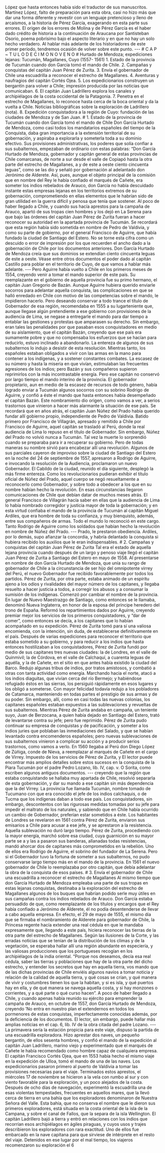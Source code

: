 López que hasta entonces había sido el traductor de sus manuscritos. Martínez López, falto de preparación para esta obra, casi no hizo más que dar una forma diferente y revestir con un lenguaje pretencioso y lleno de arcaísmos, a la historia de Pérez García, exagerando en esta parte sus errores. El origen de los errores de Molina y de Pérez García es el haber dado crédito de historia a la continuación de Araucana por Santisteban Osorio, poema pobrísimo bajo el aspecto literario y en que no hay un solo hecho verdadero. Al hablar más adelante de los historiadores de este primer período, tendremos ocasión de volver sobre este punto. --- # C A P ~ T U L O D E C I M O N O V E N O # Hurtado de Mendoza; expediciones lejanas: Tucumán, Magallanes, Cuyo (1557- 1561) 1. Estado de la provincia de Tucumán cuando don García tomó el mando de Chile. 2. Campañas y conquistas del capitán Juan Pérez de Zurita. 3. Envía el gobernador de Chile una escuadrilla a reconocer el estrecho de Magallanes. 4. Aventuras y naufragios del capitán Cortés Ojea. 5. Los expedicionarios construyen un bergantín para volver a Chile; impresión producida por las noticias que comunicaban. 6. El capitán Juan Ladrillero explora los canales y archipiélagos de la costa occidental de la Patagonia. 7. Penetra en el estrecho de Magallanes, lo reconoce hasta cerca de la boca oriental y da la vuelta a Chile. Noticias bibliográficas sobre la exploración de Ladrillero (nota). 8. Expedición conquistadora a la región de Cuyo: fundación de las ciudades de Mendoza y de San Juan. # 1. Estado de la provincia de Tucumán cuando don García tomó el mando de Chile Don García Hurtado de Mendoza, como casi todos los mandatarios españoles del tiempo de la Conquista, daba gran importancia a la extensión territorial de su gobernación, y aspiraba a explorarla y someterla toda a su dominio efectivo. Sus provisiones administrativas, los poderes que solía confiar a sus subalternos, empezaban de ordinario con estas palabras: “Don García Hurtado de Mendoza, gobernador y capitán general de estas provincias de Chile comarcanas, de norte a sur desde el valle de Copiapó hasta la otra parte del estrecho de Magallanes, a y de este a oeste ciento cincuenta leguas”, como se las dio y señaló por gobernación al adelantado don Jerónimo de Alderete. Así, pues, aunque el objeto principal de la comisión que en nombre del Rey le había confiado el marqués de Cañete, era someter los indios rebelados de Arauco, don García no había descuidado instante estas empresas lejanas en los territorios extremos de su gobernación, comprometiendo en ellas elementos que le habrían sido de gran utilidad en la guerra difícil y penosa que tenía que sostener. Al poco de haber llegado a Chile, y cuando sus hacía aprestos para la campaña de Arauco, apartó de sus tropas cien hombres y los dejó en La Serena para que bajo las órdenes del capitán Juan Pérez de Zurita fueran a hacer reconocer su autoridad en la apartada provincia de Tucumán. Se recordará que esta región había sido sometida en nombre de Pedro de Valdivia, y como su parte de gobierno, por el general Francisco de Aguirre, que había fundado la ciudad de Santiago del Estero. No se torne esta cifra como un descuido o error de impresión por los que recuerden el ancho dado a la gobernación de Chile por los documentos anteriores. Don García Hurtado de Mendoza creía que sus dominios se extendían ciento cincuenta leguas de este a oeste. Véase entre otros documentos el poder dado al capitán Castillo para poblar en el territorio de Cuyo, de que vamos a hablar más adelante. --- Pero Aguirre había vuelto a Chile en los primeros meses de 1554, creyendo venir a tomar el mando superior de este país. Su reemplazante en el gobierno de aquella provincia fue su primo hermano, el capitán Juan Gregorio de Bazán. Aunque Aguirre hubiera querido enviarle socorros para adelantar aquella conquista, las complicaciones en que se halló enredado en Chile con motivo de las competencias sobre el mando, le impidieron hacerlo. Pero deseando conservar a todo trance el título de Gobernador de esa región, recomendaba en 1555 a su lugarteniente que, aunque llegase algún pretendiente a ese gobierno con provisiones de la audiencia de Lima, se negase a entregarle el mando para dar tiempo a entablar las gestiones y protestas que amparasen su derecho. Sin embargo, eran tales las penalidades por que pasaban esos conquistadores en medio de su aislamiento, que el capitán Bazán, creyendo que ese país era sumamente pobre y que no compensaba los esfuerzos que se hacían para reducirlo, estuvo inclinado a abandonarlo. La entereza de algunos de sus subalternos lo indujo a desistir de esta resolución. Mientras tanto, los españoles estaban obligados a vivir con las armas en la mano para contener a los indígenas, y a sostener constantes combates. La escasez de su número y hasta la miseria en que vivían, estimulaban las frecuentes agresiones de los indios; pero Bazán y sus compañeros supieron reprimirlos con la más incontrastable energía. Pero ese capitán no conservó por largo tiempo el mando interino de la provincia. El gobernador propietario, aun en medio de la escasez de recursos de todo género, había logrado enviar a Tucumán algunos socorros con su sobrino Rodrigo de Aguirre, y confió a éste el mando que hasta entonces había desempeñado el capitán Bazán. Este nombramiento dio origen, como vamos a ver, a serios trastornos que vinieron a hacer más alarmante la situación de ese país. Se recordará que en años atrás, el capitán Juan Núñez del Prado había querido fundar allí gobierno propio, independiente de Pedro de Valdivia. Batido primero por Francisco de Villagrán, apresado y remitido a Chile por Francisco de Aguirre, aquel capitán se trasladó al Perú, donde la real audiencia de Lima lo repuso en el título de Gobernador. Sin embargo, Núñez del Prado no volvió nunca a Tucumán. Tal vez la muerte lo sorprendió cuando se preparaba para ir a recuperar su gobierno. Pero de todas maneras su nombre sirvió para encabezar allí una revolución. Algunos de sus parciales cayeron de improviso sobre la ciudad de Santiago del Estero en la noche del 24 de septiembre de 1557, apresaron a Rodrigo de Aguirre, e invocando la resolución de la Audiencia, proclamaron un nuevo Gobernador. El Cabildo de la ciudad, reunido el día siguiente, desplegó la más firme entereza. Como los revolucionarios pudieran exhibir el título oficial de Núñez del Prado, aquel cuerpo se negó resueltamente a reconocerlo como Gobernador, y sobre todo a obedecer a los que en su nombre habían hecho la revolución. En esas circunstancias llegaron comunicaciones de Chile que debían datar de muchos meses atrás. El general Francisco de Villagrán hacía saber en ellas que la audiencia de Lima lo había nombrado corregidor y justicia mayor de toda la gobernación; y en esta virtud confiaba el mando de la provincia de Tucumán al capitán Miguel Ardiles, que era hombre de toda su confianza, y muy bienquisto, además, entre sus compañeros de armas. Todo el mundo lo reconoció en este cargo. Tanto Rodrigo de Aguirre como los soldados que habían hecho la revolución en nombre de Núñez del Prado. --- Prado, le prestaron obediencia. Ardiles, por lo demás, supo afianzar la concordia, y habría delantado la conquista si hubiera recibido los auxilios que le eran indispensables. # 2. Campañas y conquistas del capitán Juan Pérez de Zurita Tal era el estado de aquella lejana provincia cuando después de un largo y penoso viaje llegó el capitán Juan Pérez de Zurita a Santiago del Estero en mayo de 1558. Al presentarse en nombre de don García Hurtado de Mendoza, que unía su rango de gobernador de Chile a la circunstancia de ser hijo del omnipotente virrey del Perú, el nuevo Gobernador fue recibido favorablemente por todos los partidos. Pérez de Zurita, por otra parte, estaba animado de un espíritu ajeno a los odios y rivalidades del mayor número de los capitanes, y llegaba resuelto a hacer justicia a todos, a corregir los abusos y a consumar la sumisión de los indígenas. Comenzó por cambiar el nombre de la provincia. En lugar de Nuevo Maestrazgo de Santiago, como entonces se le llamaba, denominó Nueva Inglaterra, en honor de la esposa del príncipe heredero del trono de España. Reformó los repartimientos dados por Aguirre, creyendo premiar mejor los servicios de los primeros conquistadores, y “dar de comer”, como entonces se decía, a los capitanes que lo habían acompañado en su expedición. Pérez de Zurita tomó para sí una valiosa encomienda, con la intención, sin duda, de establecerse definitivamente en el país. Después de varias expediciones para reconocer el territorio que estaba sometido a su gobierno, y para reducir a los indios que hasta entonces hostilizaban a los conquistadores, Pérez de Zurita fundó por medio de sus capitanes tres nuevas ciudades: la de Londres, en el valle de Quinmivil; la de Córdova, en el valle de Calchaquí, a cuarenta leguas de aquélla, y la de Cañete, en el sitio en que antes había existido la ciudad del Barco. Redujo algunas tribus de indios, por tratos amistosos, y combatió a otras con tanta actividad como energía. Marchando hacia el norte, atacó a los indios diaguitas, que vivían cerca del río Bermejo; y habiéndose refugiado éstos en las sierras, los persiguió rápidamente en esos lugares y los obligó a someterse. Con mayor felicidad todavía redujo a los pobladores de Catamarca, manteniendo en todas partes el prestigio de sus armas y de su poder. Sin embargo, allí, como en casi todas las nuevas colonias, los capitanes españoles estaban expuestos a las sublevaciones y revueltas de sus subalternos. Mientras Pérez de Zurita andaba en campaña, un teniente suyo, Juan de Berzocana, a quien había dejado en Santiago del Estero, trató de levantarse contra su jefe; pero fue reprimido. Pérez de Zurita pudo continuar su empresa de conquistas y de pacificación, y someter a los indios juries que poblaban las inmediaciones del Salado, y que se habían levantado contra encomenderos españoles; pero nuevas sublevaciones de sus subalternos vinieron a complicar su acción y a producir serios trastornos, como vamos a verlo. En 1560 llegaba al Perú don Diego López de Zúñiga, conde de Nieva, a reemplazar al marqués de Cañete en el cargo de Virrey. Impuesto de los servicios de Pérez de Zurita, y El lector puede encontrar más amplios detalles sobre estos sucesos en la conquista de la Piara Tucumán por el padre Pedro Lozano, lib. IV, cap. v. O Sorita, como escriben algunos antiguos documentos. --- creyendo que la región que estaba conquistando se hallaba muy apartada de Chile, resolvió separarla de esta gobernación, y dar su mando a ese capitán sin más dependencia que la del Virrey. La provincia fue llamada Tucumán, nombre tomado de Tucumano con que era conocido el jefe de los indios calchaquis, o de Tucma que los indígenas daban a todo ese país. Los conquistadores, sin embargo, descontentos con las rigurosas medidas tomadas por su jefe para impedir el maltrato de los naturales, y sabiendo que en Chile había ocurrido un cambio de Gobernador, preferían estar sometidos a éste. Los habitantes de Londres se revelaron en 1561 contra Pérez de Zurita, enviaron sus emisarios a Chile para acusar a ese jefe, y se aprestaron a la resistencia. Aquella sublevación no duró largo tiempo. Pérez de Zurita, procediendo con la mayor energía, marchó sobre esa ciudad, cuya guarnición en su mayor parte se a y las a pasaron sus banderas, allanadas todas resistencias, mandó ahorcar dos de capitanes más comprometidos en la rebelión. Uno de ellos era Rodrigo de Aguirre, el sobrino del fundador de La Serena. Pero si el Gobernador tuvo la fortuna de someter a sus subalternos, no pudo conservarse largo tiempo más en el mando de la provincia. En 1561 el nuevo gobernador de Chile lo reemplazaba por otro capitán, que debía adelantar la obra de la conquista de esos países. # 3. Envía el gobernador de Chile una escuadrilla a reconocer el estrecho de Magallanes Al mismo tiempo que don García Hurtado de Mendoza empleaba una parte de sus tropas en estas lejanas conquistas, destinaba a la exploración del estrecho de Magallanes algunos de los buques que habrían podido serle muy útiles en sus campañas contra los indios rebelados de Arauco. Don García estaba persuadido de que, como reemplazante de los títulos y encargos que el Rey había confiado a Jerónimo de Alderete, él no podía desentenderse de llevar a cabo aquella empresa. En efecto, el 29 de mayo de 1555, el mismo día que se firmaba el nombramiento de Alderete para gobernador de Chile, la Princesa regente hacía extender una real cédula en que le mandaba expresamente que, llegando a este país, hiciera reconocer las tierras de la otra parte del estrecho de Magallanes. Según las ilusiones de la Corte, y las erradas noticias que se tenían de la distribución de los climas y de la vegetación, se esperaba hallar allí una región abundante en especiería, y las valiosas producciones que los portugueses recogían en los archipiélagos de la india oriental. “Porque nos deseamos, decía esa real cédula, saber las tierras y poblaciones que hay de la otra parte del dicho estrecho, y entender los secretos que hay en aquella tierra, vos mando que de las dichas provincias de Chile enviéis algunos navíos a tomar noticia y relación de la calidad de aquella tierra, y qué cosas se crían, y qué manera de vivir y costumbres tienen los que la habitan, y si es isla, y qué puertos hay en ella, y de qué manera se navega aquella costa, y si hay monzones o corrientes, y a qué parte o qué curso hacen”. A poco de haber llegado a Chile, y cuando apenas había reunido su ejército para emprender la campaña de Arauco, en octubre de 1557, don García Hurtado de Mendoza, creyendo ’No entra en nuestro plan el extendernos en todos los pormenores de estas conquistas, imperfectamente conocidas además, por la deficiencia de los documentos. El lector, sin embargo, puede hallar más amplias noticias en el cap. 6, lib. IV de la obra citada del padre Lozano. --- La primavera sería la estación propicia para este viaje, dispuso la partida de una escuadrilla exploradora. Hizo aprestar dos naves, un pequeño bergantín, de ellos sesenta hombres, y confió el mando de la expedición al capitán Juan Ladrillero, marino viejo y experimentado que el marqués de Cañete le había recomendado como hombre capaz de cualquiera empresa. El capitán Francisco Cortés Ojea, que en 1553 había hecho el mismo viaje en la expedición de Ulloa, tomó el mando de una de las naves. Los expedicionarios pasaron primero al puerto de Valdivia a tomar las provisiones necesarias para el viaje. Terminados estos aprestos, el miércoles 17 de noviembre se hicieron a la vela con rumbo al sur y con viento favorable para la exploración, y un poco alejados de la costa. Después de ocho días de navegación, experimentó la escuadrilla una de esas violentas tempestades, frecuentes en aquellos mares, que la llevó cerca de tierra en una bahía que los exploradores denominaron de Nuestra Señora del Valle. Esta bahía, que no conserva el nombre que le dieron sus primeros exploradores, está situada en la costa oriental de la isla de la Campana, y sobre el canal de Fallos, que la separa de la isla Wellington. El capitán Ladrillero bajó a tierra y entró en relaciones con los indios que recorrían esos archipiélagos en ágiles piraguas, y cuyos usos y trajes describieron los exploradores con rara exactitud. Uno de ellos fue embarcado en la nave capitana para que sirviese de intérprete en el resto del viaje. Detenidos en ese lugar por el mal tiempo, los viajeros recomenzaron su exploración el 6